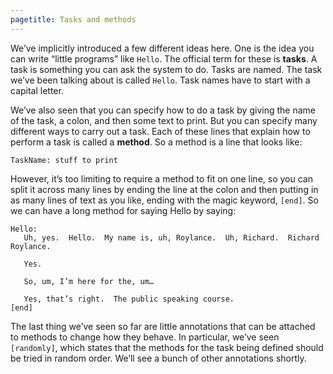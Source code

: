 ```yaml
---
pagetitle: Tasks and methods
---
```

We’ve implicitly introduced a few different ideas here.  One is the idea you can write “little programs” like `Hello`.  The official term for these is **tasks**.  A task is something you can ask the system to do.  Tasks are named.  The task we’ve been talking about is called `Hello`.  Task names have to start with a capital letter.

We’ve also seen that you can specify how to do a task by giving the name of the task, a colon, and then some text to print.  But you can specify many different ways to carry out a task.  Each of these lines that explain how to perform a task is called a **method**.  So a method is a line that looks like:
```step
TaskName: stuff to print
```
However, it’s too limiting to require a method to fit on one line, so you can split it across many lines by ending the line at the colon and then putting in as many lines of text as you like, ending with the magic keyword, `[end]`.  So we can have a long method for saying Hello by saying:
```step
Hello:
   Uh, yes.  Hello.  My name is, uh, Roylance.  Uh, Richard.  Richard Roylance.

   Yes.

   So, um, I’m here for the, um…

   Yes, that’s right.  The public speaking course.
[end]
```
The last thing we’ve seen so far are little annotations that can be attached to methods to change how they behave.  In particular, we’ve seen `[randomly]`, which states that the methods for the task being defined should be tried in random order.  We’ll see a bunch of other annotations shortly.
